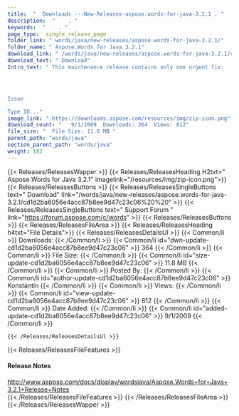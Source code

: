 ```yaml
---
title:  "  Downloads ---New-Releases-aspose.words-for-java-3.2.1 . " 
description:  "    . " 
keywords:  "    . " 
page_type:  single_release_page
folder_link: " words/java/new-releases/aspose.words-for-java-3.2.1/"
folder_name: " Aspose.Words for Java 3.2.1"
download_link: " /words/java/new-releases/aspose.words-for-java-3.2.1/cd1d2ba6056e4acc87b8ee9d47c23c06"
download_text: " Download"
Intro_text: " This maintenance release contains only one urgent fix:




Issue

Type ID..."
image_link: " https://downloads.aspose.com/resources/img/zip-icon.png"
download_count: "   9/1/2009  Downloads: 364  Views: 812"
file_size: "  File Size: 11.8 MB "
parent_path: "words/java"
section_parent_path: "words/java"
weight: 182 
---
```


{{< Releases/ReleasesWapper >}}
  {{< Releases/ReleasesHeading H2txt=" Aspose.Words for Java 3.2.1" imagelink="/resources/img/zip-icon.png">}}
  {{< Releases/ReleasesButtons >}}
    {{< Releases/ReleasesSingleButtons text=" Download" link="/words/java/new-releases/aspose.words-for-java-3.2.1/cd1d2ba6056e4acc87b8ee9d47c23c06%20%20" >}}
    {{< Releases/ReleasesSingleButtons text=" Support Forum " link="https://forum.aspose.com/c/words" >}}
  {{< Releases/ReleasesButtons >}}
  {{< Releases/ReleasesFileArea >}}
    {{< Releases/ReleasesHeading h4txt="File Details">}}
    {{< Releases/ReleasesDetailsUl >}}
            {{< Common/li  >}} Downloads: {{< /Common/li >}} 
      {{< Common/li id="dwn-update-cd1d2ba6056e4acc87b8ee9d47c23c06" >}} 364 {{< /Common/li >}} 
      {{< Common/li  >}} File Size: {{< /Common/li >}} 
      {{< Common/li id="size-update-cd1d2ba6056e4acc87b8ee9d47c23c06" >}} 11.8 MB {{< /Common/li >}} 
      {{< Common/li  >}} Posted By: {{< /Common/li >}} 
      {{< Common/li id="author-update-cd1d2ba6056e4acc87b8ee9d47c23c06" >}} Konstantin {{< /Common/li >}} 
      {{< Common/li  >}} Views: {{< /Common/li >}} 
      {{< Common/li id="view-update-cd1d2ba6056e4acc87b8ee9d47c23c06" >}} 812 {{< /Common/li >}} 
      {{< Common/li  >}} Date Added: {{< /Common/li >}} 
      {{< Common/li id="added-update-cd1d2ba6056e4acc87b8ee9d47c23c06" >}} 9/1/2009 {{< /Common/li >}} 

    {{< /Releases/ReleasesDetailsUl >}}

  {{< Releases/ReleasesFileFeatures >}}
      <h4>Release Notes</h4><div><a href="http://www.aspose.com/docs/display/wordsjava/Aspose.Words+for+Java+3.2.1+Release+Notes">http://www.aspose.com/docs/display/wordsjava/Aspose.Words+for+Java+3.2.1+Release+Notes</a></div>
  {{< /Releases/ReleasesFileFeatures >}}
 {{< /Releases/ReleasesFileArea >}}
{{< /Releases/ReleasesWapper >}}


